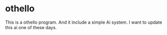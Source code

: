 # othello
This is a othello program. And it include a simple Ai system. I want to update this ai one of these days.
